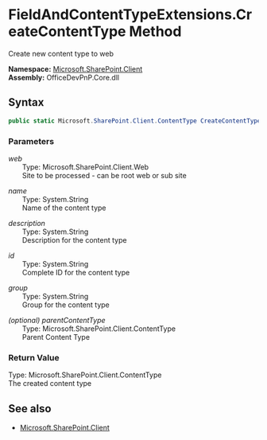 # FieldAndContentTypeExtensions.CreateContentType Method  
Create new content type to web  

**Namespace:** [Microsoft.SharePoint.Client](Microsoft.SharePoint.Client.md)  
**Assembly:** OfficeDevPnP.Core.dll  
## Syntax
```C#
public static Microsoft.SharePoint.Client.ContentType CreateContentType(Web web, String name, String description, String id, String group, ContentType parentContentType)
```
### Parameters
*web*  
&emsp;&emsp;Type: Microsoft.SharePoint.Client.Web  
&emsp;&emsp;Site to be processed - can be root web or sub site  
  
*name*  
&emsp;&emsp;Type: System.String  
&emsp;&emsp;Name of the content type  
  
*description*  
&emsp;&emsp;Type: System.String  
&emsp;&emsp;Description for the content type  
  
*id*  
&emsp;&emsp;Type: System.String  
&emsp;&emsp;Complete ID for the content type  
  
*group*  
&emsp;&emsp;Type: System.String  
&emsp;&emsp;Group for the content type  
  
*(optional) parentContentType*  
&emsp;&emsp;Type: Microsoft.SharePoint.Client.ContentType  
&emsp;&emsp;Parent Content Type  
  
### Return Value
Type: Microsoft.SharePoint.Client.ContentType  
The created content type

## See also
- [Microsoft.SharePoint.Client](Microsoft.SharePoint.Client.md)
